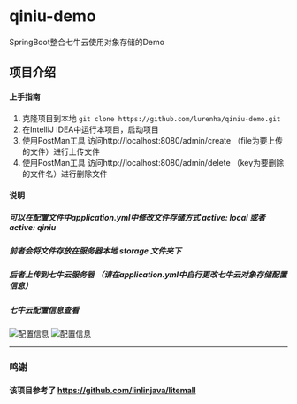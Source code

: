 # qiniu-demo
SpringBoot整合七牛云使用对象存储的Demo

## 项目介绍
#### 上手指南
1.  克隆项目到本地 `git clone https://github.com/lurenha/qiniu-demo.git`
1. 在IntelliJ IDEA中运行本项目，启动项目
1. 使用PostMan工具 访问http://localhost:8080/admin/create （file为要上传的文件）进行上传文件
1. 使用PostMan工具 访问http://localhost:8080/admin/delete （key为要删除的文件名）进行删除文件
#### 说明
##### 可以在配置文件中application.yml中修改文件存储方式 active: local 或者 active: qiniu
##### 前者会将文件存放在服务器本地 storage 文件夹下
##### 后者上传到七牛云服务器 （请在application.yml中自行更改七牛云对象存储配置信息）
##### 七牛云配置信息查看
![配置信息](http://q4nw146g8.bkt.clouddn.com/qiniuapplication.png)
![配置信息](http://q4nw146g8.bkt.clouddn.com/qiniuapplicationkey.png)

------------

### 鸣谢
#### 该项目参考了 https://github.com/linlinjava/litemall
